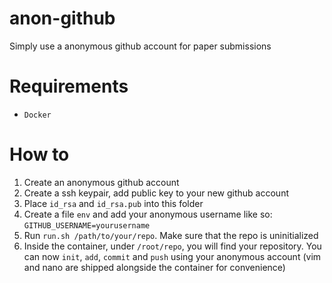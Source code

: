 # anon-github
Simply use a anonymous github account for paper submissions

# Requirements
- `Docker`

# How to
1. Create an anonymous github account
2. Create a ssh keypair, add public key to your new github account
3. Place `id_rsa` and `id_rsa.pub` into this folder
4. Create a file `env` and add your anonymous username like so: `GITHUB_USERNAME=yourusername`
5. Run `run.sh /path/to/your/repo`. Make sure that the repo is uninitialized
6. Inside the container, under `/root/repo`, you will find your repository. You can now `init`, `add`, `commit` and `push` using your anonymous account (vim and nano are shipped alongside the container for convenience)
